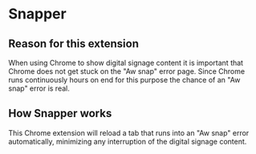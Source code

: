 Snapper
=======

## Reason for this extension
When using Chrome to show digital signage content it is important that Chrome does not get stuck on the "Aw snap" error page. Since Chrome runs continuously hours on end for this purpose the chance of an "Aw snap" error is real.

## How Snapper works
This Chrome extension will reload a tab that runs into an "Aw snap" error automatically, minimizing any interruption of the digital signage content.
